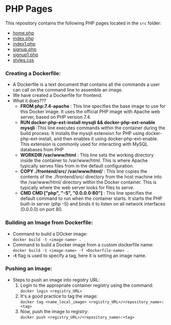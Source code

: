 # PHP Pages

This repository contains the following PHP pages located in the `src` folder:

- [home.php](src/home.php)
- [index.php](src/index.php)
- [index1.php](src/index1.php)
- [signup.php](src/signup.php)
- [signup1.php](src/signup1.php)
- [styles.css](src/styles.css)








### Creating a Dockerfile:  
- A Dockerfile is a text document that contains all the commands a user can call on the command line to assemble an image.  
- We have created a Dockerfile for frontend.  
- What it does???  
    - **FROM php:7.4-apache** : This line specifies the base image to use for this Docker image. It uses the official PHP image with Apache web server, based on PHP version 7.4. 
    - **RUN docker-php-ext-install mysqli && docker-php-ext-enable mysqli** :This line executes commands within the container during the build process. It installs the mysqli extension for PHP using docker-php-ext-install, and then enables it using docker-php-ext-enable. This extension is commonly used for interacting with MySQL databases from PHP
    - **WORKDIR /var/www/html** : This line sets the working directory inside the container to /var/www/html. This is where Apache typically serves files from in the default configuration.
    - **COPY ./frontend/src/ /var/www/html/** : This line copies the contents of the ./frontend/src/ directory from the host machine into the /var/www/html/ directory within the Docker container. This is typically where the web server looks for files to serve.
    - **CMD CMD ["php", "-S", "0.0.0.0:80"]** : This line specifies the default command to run when the container starts. It starts the PHP built-in server (php -S) and binds it to listen on all network interfaces (0.0.0.0) on port 80.

### Building an Image from Dockerfile:  
- Command to build a DOcker image:  
    `docker build -t <image-name> .`  
- Command to build a Docker image from a custom dockerfile name:  
    `docker build -t <image-name> -f <Dockerfile-name> .`  
- **-t** flag is used to specify a tag, here it is setting an image name.  

### Pushing an Image:  
- Steps to push an image into registry URL:  
    1. Login to the appropriate container registry using the command:  
        `docker login <registry_URL>`  
    2. It's a good practice to tag the image:  
        `docker tag <name_local_image> <registry_URL>/<repository_name>:<tag>`  
    3. Now, push the image to registry:  
        `docker push <registry_URL>/<repository_name>:<tag>` 
